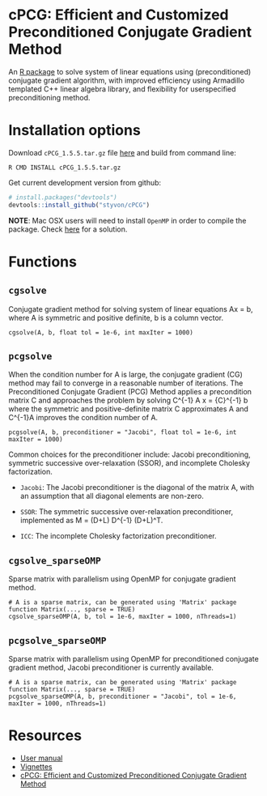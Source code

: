 # cPCG: Efficient and Customized Preconditioned Conjugate Gradient Method

An [R package](https://cran.r-project.org/web/packages/cPCG/) to solve system of linear equations using (preconditioned) conjugate gradient algorithm, with improved efficiency using Armadillo templated C++ linear algebra library, and flexibility for userspecified preconditioning method.  

# Installation options
Download `cPCG_1.5.5.tar.gz` file [here](https://github.com/styvon/cPCG/blob/master/downloads/cPCG_1.5.5.tar.gz) and build from command line:
```
R CMD INSTALL cPCG_1.5.5.tar.gz
```

Get current development version from github:

```R
# install.packages("devtools")
devtools::install_github("styvon/cPCG")
```

**NOTE**: Mac OSX users will need to install `OpenMP` in order to compile the package. Check [here](http://thecoatlessprofessor.com/programming/openmp-in-r-on-os-x/) for a solution.  

# Functions

## `cgsolve`
Conjugate gradient method for solving system of linear equations Ax = b, where A is symmetric and positive definite, b is a column vector.  

```
cgsolve(A, b, float tol = 1e-6, int maxIter = 1000)
```

## `pcgsolve`

When the condition number for A is large, the conjugate gradient (CG) method may fail to converge in a reasonable number of iterations. The Preconditioned Conjugate Gradient (PCG) Method applies a precondition matrix C and approaches the problem by solving C^{-1} A x = {C}^{-1} b where the symmetric and positive-definite matrix C approximates A and C^{-1}A  improves the condition number of A.  

```
pcgsolve(A, b, preconditioner = "Jacobi", float tol = 1e-6, int maxIter = 1000)
```

Common choices for the preconditioner include: Jacobi preconditioning, symmetric successive over-relaxation (SSOR), and incomplete Cholesky factorization. 

* `Jacobi`: The Jacobi preconditioner is the diagonal of the matrix A, with an assumption that all diagonal elements are non-zero.  
  
* `SSOR`: The symmetric successive over-relaxation preconditioner, implemented as M = (D+L) D^{-1} (D+L)^T.  
  
* `ICC`: The incomplete Cholesky factorization preconditioner. 

## `cgsolve_sparseOMP`
Sparse matrix with parallelism using OpenMP for conjugate gradient method.  


```
# A is a sparse matrix, can be generated using 'Matrix' package function Matrix(..., sparse = TRUE)
cgsolve_sparseOMP(A, b, tol = 1e-6, maxIter = 1000, nThreads=1)
```

## `pcgsolve_sparseOMP`
Sparse matrix with parallelism using OpenMP for preconditioned conjugate gradient method, Jacobi preconditioner is currently available.  

```
# A is a sparse matrix, can be generated using 'Matrix' package function Matrix(..., sparse = TRUE)
pcgsolve_sparseOMP(A, b, preconditioner = "Jacobi", tol = 1e-6, maxIter = 1000, nThreads=1)
```

# Resources

- [User manual](https://github.com/styvon/cPCG/blob/master/docs/manual.pdf)
- [Vignettes](https://github.com/styvon/cPCG/tree/master/vignettes)
- [cPCG: Efficient and Customized Preconditioned Conjugate Gradient Method](https://cran.r-project.org/web/packages/cPCG/cPCG.pdf)


